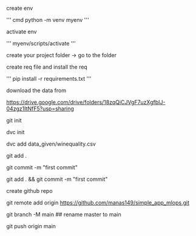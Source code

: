 create env

''' cmd
python -m venv myenv
'''

activate env

'''
myenv/scripts/activate
'''

create your project folder -> go to the folder

create req file and install the req

'''
pip install -r requirements.txt
'''

download the data from

https://drive.google.com/drive/folders/18zqQiCJVgF7uzXgfbIJ-04zgz1ItNfF5?usp=sharing

git init

dvc init

dvc add data_given/winequality.csv

git add .

git commit -m "first commit"

git add . && git commit -m "first commit"

create github repo

git remote add origin https://github.com/manas149/simple_app_mlops.git

git branch -M main  ## rename master to main

git push origin main